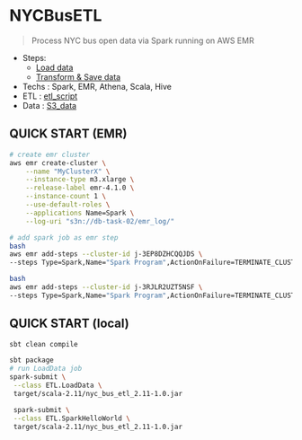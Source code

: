 # NYCBusETL
> Process NYC bus open data via Spark running on AWS EMR
- Steps:
    - [Load data](https://github.com/yennanliu/NYCBusETL/blob/master/src/main/scala/ETL/LoadData.scala)
    - [Transform & Save data](https://github.com/yennanliu/NYCBusETL/blob/master/src/main/scala/ETL/TransformRecordByBusLine.scala)
- Techs : Spark, EMR, Athena, Scala, Hive
- ETL : [etl_script](https://github.com/yennanliu/NYCBusETL/tree/master/src/main/scala/ETL)
- Data : [S3_data](https://console.aws.amazon.com/s3/buckets/db-task-02/NYCBus/?region=ap-southeast-2&tab=overview)

## QUICK START (EMR)
```bash
# create emr cluster
aws emr create-cluster \
    --name "MyClusterX" \
    --instance-type m3.xlarge \
    --release-label emr-4.1.0 \
    --instance-count 1 \
    --use-default-roles \
    --applications Name=Spark \
    --log-uri "s3n://db-task-02/emr_log/"

# add spark job as emr step
bash
aws emr add-steps --cluster-id j-3EP8DZHCQQJDS \
--steps Type=Spark,Name="Spark Program",ActionOnFailure=TERMINATE_CLUSTER,Args=[--class,ETL.LoadData,s3://db-task-02/jar/target/scala-2.11/nyc_bus_etl_2.11-1.0.jar]

bash
aws emr add-steps --cluster-id j-3RJLR2UZT5NSF \
--steps Type=Spark,Name="Spark Program",ActionOnFailure=TERMINATE_CLUSTER,Args=[--class,ETL.TransformRecordByBusLine,s3://db-task-02/jar/target/scala-2.11/nyc_bus_etl_2.11-1.0.jar]

```

## QUICK START  (local)
```bash
sbt clean compile

sbt package 
# run LoadData job 
spark-submit \
 --class ETL.LoadData \
 target/scala-2.11/nyc_bus_etl_2.11-1.0.jar

 spark-submit \
 --class ETL.SparkHelloWorld \
 target/scala-2.11/nyc_bus_etl_2.11-1.0.jar

```